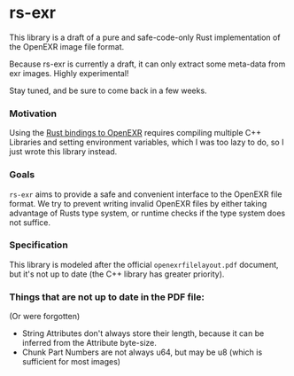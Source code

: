 # rs-exr

This library is a draft of a pure and safe-code-only 
Rust implementation of the OpenEXR image file format.

Because rs-exr is currently a draft, 
it can only extract some meta-data from exr images.
Highly experimental!

Stay tuned, and be sure to come back in a few weeks.

### Motivation

Using the [Rust bindings to OpenEXR](https://github.com/cessen/openexr-rs) 
requires compiling multiple C++ Libraries 
and setting environment variables, 
which I was too lazy to do, so I just 
wrote this library instead.

### Goals

`rs-exr` aims to provide a safe and convenient 
interface to the OpenEXR file format.
We try to prevent writing invalid OpenEXR files by
either taking advantage of Rusts type system, 
or runtime checks if the type system does not suffice.

### Specification

This library is modeled after the 
official `openexrfilelayout.pdf` document,
but it's not up to date
(the C++ library has greater priority).

### Things that are not up to date in the PDF file:
(Or were forgotten)

-   String Attributes don't always store their length,
    because it can be inferred from the Attribute byte-size.
-   Chunk Part Numbers are not always u64, but may be u8
    (which is sufficient for most images)